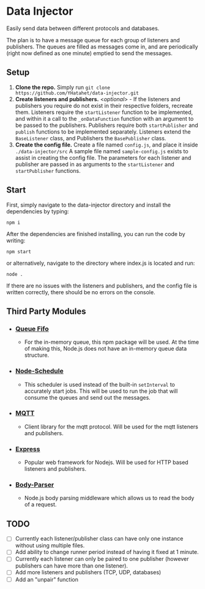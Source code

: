 # Data Injector
Easily send data between different protocols and databases.

The plan is to have a message queue for each group of listeners and publishers. The queues are filled as messages come in, and are periodically (right now defined as one minute) emptied to send the messages. 


## Setup

1. **Clone the repo.** Simply run `git clone https://github.com/YHatahet/data-injector.git`
2. **Create listeners and publishers.** <_optional_> -  If the listeners and publishers you require do not exist in their respective folders, recreate them. Listeners require the `startListener` function to be implemented, and within it a call to the `_onDataFunction` function with an argument to be passed to the publishers. Publishers require both `startPublisher` and `publish` functions to be implemented separately. Listeners extend the `BaseListener` class, and Publishers the `BasePublisher` class.
3. **Create the config file.** Create a file named `config.js`, and place it inside `./data-injector/src` A sample file named `sample-config.js` exists to assist in creating the config file. The parameters for each listener and publisher are passed in as arguments to the `startListener` and `startPublisher` functions.


## Start

First, simply navigate to the data-injector directory and install the dependencies by typing:
```
npm i
``` 
After the dependencies are finished installing, you can run the code by writing: 
```
npm start
``` 
or alternatively, navigate to the directory where index.js is located and run:
```
node .
```
If there are no issues with the listeners and publishers, and the config file is written correctly, there should be no errors on the console.



## Third Party Modules
* ### <u>[Queue Fifo](https://www.npmjs.com/package/queue-fifo)</u>
   *  For the in-memory queue, this npm package will be used. At the time of making this, Node.js does not have an in-memory queue data structure.

* ### <u>[Node-Schedule](https://www.npmjs.com/package/node-schedule)</u>
  * This scheduler is used instead of the built-in `setInterval` to accurately start jobs. This will be used to run the job that will consume the queues and send out the messages.

* ### <u>[MQTT](https://www.npmjs.com/package/mqtt)</u>
  * Client library for the mqtt protocol. Will be used for the mqtt listeners and publishers.

* ### <u>[Express](https://www.npmjs.com/package/express)</u>
  *  Popular web framework for Nodejs. Will be used for HTTP based listeners and publishers.

* ### <u>[Body-Parser](https://www.npmjs.com/package/body-parser)</u>
  * Node.js body parsing middleware which allows us to read the body of a request.

## TODO

- [ ] Currently each listener/publisher class can have only one instance without using multiple files. 
- [ ] Add ability to change runner period instead of having it fixed at 1 minute.
- [ ] Currently each listener can only be paired to one publisher (however publishers can have more than one listener).
- [ ] Add more listeners and publishers (TCP, UDP, databases)
- [ ] Add an "unpair" function